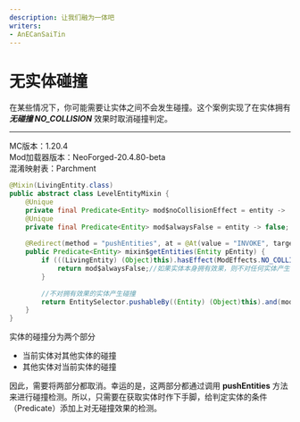 ```yaml
---
description: 让我们融为一体吧
writers:
- AnECanSaiTin
---
```


# 无实体碰撞
在某些情况下，你可能需要让实体之间不会发生碰撞。这个案例实现了在实体拥有***无碰撞 NO_COLLISION*** 效果时取消碰撞判定。

---

MC版本：1.20.4  
Mod加载器版本：NeoForged-20.4.80-beta  
混淆映射表：Parchment
``` java
@Mixin(LivingEntity.class)
public abstract class LevelEntityMixin {
    @Unique
    private final Predicate<Entity> mod$noCollisionEffect = entity -> !(entity instanceof LivingEntity living) || !living.hasEffect(ModEffects.NO_COLLISION.get());
    @Unique
    private final Predicate<Entity> mod$alwaysFalse = entity -> false;
    
    @Redirect(method = "pushEntities", at = @At(value = "INVOKE", target = "Lnet/minecraft/world/entity/EntitySelector;pushableBy(Lnet/minecraft/world/entity/Entity;)Ljava/util/function/Predicate;"))
    public Predicate<Entity> mixin$getEntities(Entity pEntity) {
        if (((LivingEntity) (Object)this).hasEffect(ModEffects.NO_COLLISION.get())) {
            return mod$alwaysFalse;//如果实体本身拥有效果，则不对任何实体产生碰撞。
        }
        
        //不对拥有效果的实体产生碰撞
        return EntitySelector.pushableBy((Entity) (Object)this).and(mod$noCollisionEffect);
    }
}
```
实体的碰撞分为两个部分
- 当前实体对其他实体的碰撞
- 其他实体对当前实体的碰撞

因此，需要将两部分都取消。幸运的是，这两部分都通过调用 **pushEntities** 方法来进行碰撞检测。所以，只需要在获取实体时作下手脚，给判定实体的条件（Predicate）添加上对无碰撞效果的检测。